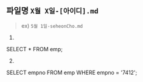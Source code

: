 ## 파일명 `X월 X일-[아이디].md`

> ex) `5월 1일-seheonCho.md`
1.
SELECT * 
  FROM emp;

2.
SELECT empno
  FROM emp
 WHERE empno = '7412';